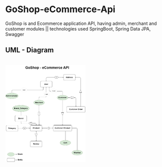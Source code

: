 # GoShop-eCommerce-Api
GoShop is and Ecommerce application API, having admin, merchant and customer modules || technologies used SpringBoot, Spring Data JPA, Swagger 
## UML - Diagram 
</br>
<img src="https://github.com/rajumb0232/GoShop-eCommerce-Api/blob/master/GoShop%20(4).png" alt="" width="50%" onclick="https://github.com/rajumb0232/GoShop-eCommerce-Api/blob/master/GoShop%20(4).png">
